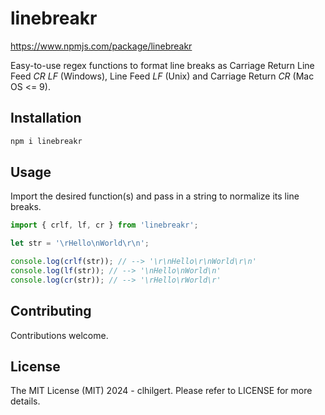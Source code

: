 # linebreakr
https://www.npmjs.com/package/linebreakr

Easy-to-use regex functions to format line breaks as Carriage Return Line Feed *CR LF* (Windows), Line Feed *LF* (Unix) and Carriage Return *CR* (Mac OS <= 9).

## Installation

```sh
npm i linebreakr
```

## Usage

Import the desired function(s) and pass in a string to normalize its line breaks.

```javascript
import { crlf, lf, cr } from 'linebreakr';

let str = '\rHello\nWorld\r\n';

console.log(crlf(str)); // --> '\r\nHello\r\nWorld\r\n'
console.log(lf(str)); // --> '\nHello\nWorld\n'
console.log(cr(str)); // --> '\rHello\rWorld\r'
```

## Contributing

Contributions welcome.

## License

The MIT License (MIT) 2024 - clhilgert. Please refer to LICENSE for more details.